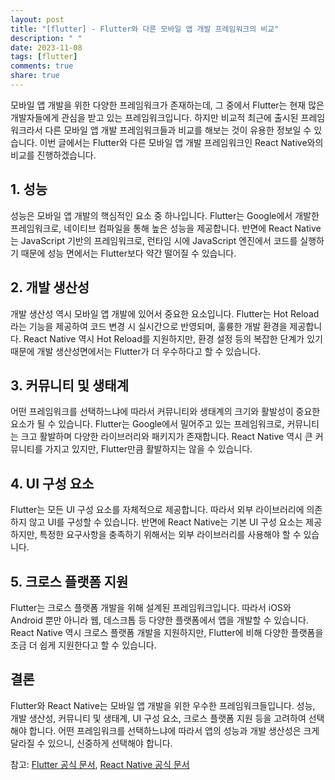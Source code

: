 ```yaml
---
layout: post
title: "[flutter] - Flutter와 다른 모바일 앱 개발 프레임워크의 비교"
description: " "
date: 2023-11-08
tags: [flutter]
comments: true
share: true
---
```


모바일 앱 개발을 위한 다양한 프레임워크가 존재하는데, 그 중에서 Flutter는 현재 많은 개발자들에게 관심을 받고 있는 프레임워크입니다. 하지만 비교적 최근에 출시된 프레임워크라서 다른 모바일 앱 개발 프레임워크들과 비교를 해보는 것이 유용한 정보일 수 있습니다. 이번 글에서는 Flutter와 다른 모바일 앱 개발 프레임워크인 React Native와의 비교를 진행하겠습니다.

## 1. 성능
성능은 모바일 앱 개발의 핵심적인 요소 중 하나입니다. Flutter는 Google에서 개발한 프레임워크로, 네이티브 컴파일을 통해 높은 성능을 제공합니다. 반면에 React Native는 JavaScript 기반의 프레임워크로, 런타임 시에 JavaScript 엔진에서 코드를 실행하기 때문에 성능 면에서는 Flutter보다 약간 떨어질 수 있습니다.

## 2. 개발 생산성
개발 생산성 역시 모바일 앱 개발에 있어서 중요한 요소입니다. Flutter는 Hot Reload라는 기능을 제공하여 코드 변경 시 실시간으로 반영되며, 훌륭한 개발 환경을 제공합니다. React Native 역시 Hot Reload를 지원하지만, 환경 설정 등의 복잡한 단계가 있기 때문에 개발 생산성면에서는 Flutter가 더 우수하다고 할 수 있습니다.

## 3. 커뮤니티 및 생태계
어떤 프레임워크를 선택하느냐에 따라서 커뮤니티와 생태계의 크기와 활발성이 중요한 요소가 될 수 있습니다. Flutter는 Google에서 밀어주고 있는 프레임워크로, 커뮤니티는 크고 활발하며 다양한 라이브러리와 패키지가 존재합니다. React Native 역시 큰 커뮤니티를 가지고 있지만, Flutter만큼 활발하지는 않을 수 있습니다.

## 4. UI 구성 요소
Flutter는 모든 UI 구성 요소를 자체적으로 제공합니다. 따라서 외부 라이브러리에 의존하지 않고 UI를 구성할 수 있습니다. 반면에 React Native는 기본 UI 구성 요소는 제공하지만, 특정한 요구사항을 충족하기 위해서는 외부 라이브러리를 사용해야 할 수 있습니다.

## 5. 크로스 플랫폼 지원
Flutter는 크로스 플랫폼 개발을 위해 설계된 프레임워크입니다. 따라서 iOS와 Android 뿐만 아니라 웹, 데스크톱 등 다양한 플랫폼에서 앱을 개발할 수 있습니다. React Native 역시 크로스 플랫폼 개발을 지원하지만, Flutter에 비해 다양한 플랫폼을 조금 더 쉽게 지원한다고 할 수 있습니다.

## 결론
Flutter와 React Native는 모바일 앱 개발을 위한 우수한 프레임워크들입니다. 성능, 개발 생산성, 커뮤니티 및 생태계, UI 구성 요소, 크로스 플랫폼 지원 등을 고려하여 선택해야 합니다. 어떤 프레임워크를 선택하느냐에 따라서 앱의 성능과 개발 생산성은 크게 달라질 수 있으니, 신중하게 선택해야 합니다.

참고: [Flutter 공식 문서](https://flutter.dev), [React Native 공식 문서](https://reactnative.dev)